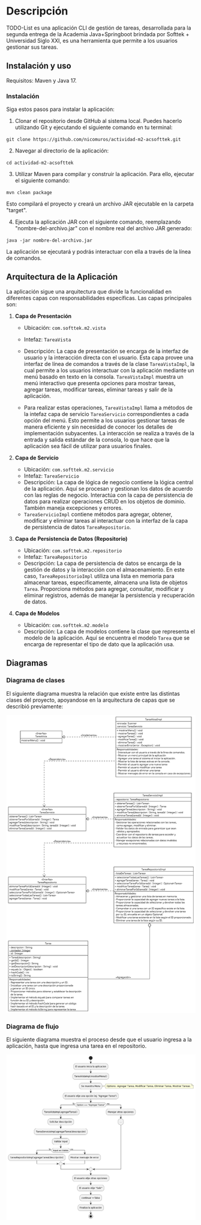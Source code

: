 # Descripción

TODO-List es una aplicación CLI de gestión de tareas, desarrollada para la segunda entrega de la Academia Java+Springboot brindada por Softtek + Universidad Siglo XXI,
es una herramienta que permite a los usuarios gestionar sus tareas. 

## Instalación y uso

Requisitos: Maven y Java 17.

### Instalación
Siga estos pasos para instalar la aplicación:

1. Clonar el repositorio desde GitHub al sistema local. Puedes hacerlo utilizando Git y ejecutando el siguiente comando en tu terminal:

`git clone https://github.com/nicomuros/actividad-m2-acsofttek.git`

2. Navegar al directorio de la aplicación:

`cd actividad-m2-acsofttek`

3. Utilizar Maven para compilar y construir la aplicación. Para ello, ejecutar el siguiente comando:

`mvn clean package`

Esto compilará el proyecto y creará un archivo JAR ejecutable en la carpeta "target".

4. Ejecuta la aplicación JAR con el siguiente comando, reemplazando "nombre-del-archivo.jar" con el nombre real del archivo JAR generado:

`java -jar nombre-del-archivo.jar`

La aplicación se ejecutará y podrás interactuar con ella a través de la línea de comandos.

## Arquitectura de la Aplicación

La aplicación sigue una arquitectura que divide la funcionalidad en diferentes capas con responsabilidades específicas. 
Las capas principales son:

1. **Capa de Presentación**
    - Ubicación: `com.softtek.m2.vista`
    - Intefaz: `TareaVista`
    - Descripción: La capa de presentación se encarga de la interfaz de usuario y la interacción directa con el usuario.
      Esta capa provee una interfaz de línea de comandos a través de la clase `TareaVistaImpl`, la cual permite a los 
      usuarios interactuar con la aplicación mediante un menú basado en texto en la consola. `TareaVistaImpl` muestra un 
      menú interactivo que presenta opciones para mostrar tareas, agregar tareas, modificar tareas, eliminar tareas y 
      salir de la aplicación.

    - Para realizar estas operaciones, `TareaVistaImpl` llama a métodos de la intefaz capa de servicio `TareaServicio` 
      correspondientes a cada opción del menú. Esto permite a los usuarios gestionar tareas de manera eficiente y sin 
      necesidad de conocer los detalles de implementación subyacentes. La interacción se realiza a través de la entrada 
      y salida estándar de la consola, lo que hace que la aplicación sea fácil de utilizar para usuarios finales.


2. **Capa de Servicio**
    - Ubicación: `com.softtek.m2.servicio`
    - Intefaz: `TareaServicio`
    - Descripción: La capa de lógica de negocio contiene la lógica central de la aplicación. 
   Aquí se procesan y gestionan los datos de acuerdo con las reglas de negocio. Interactúa con la capa de persistencia 
   de datos para realizar operaciones CRUD en los objetos de dominio. También maneja excepciones y errores. 
    - `TareaServicioImpl` contiene métodos para agregar, obtener, modificar y eliminar tareas al interactuar con la
   interfaz de la capa de persistencia de datos `TareaRepositorio`.
   


3. **Capa de Persistencia de Datos (Repositorio)**
    - Ubicación: `com.softtek.m2.repositorio`
    - Intefaz: `TareaRepositorio`
    - Descripción: La capa de persistencia de datos se encarga de la gestión de datos y la interacción con el 
   almacenamiento. En este caso, `TareaRepositorioImpl` utiliza una lista en memoria para almacenar tareas, especificamente,
   almacena una lista de objetos `Tarea`. Proporciona métodos para agregar, consultar, 
   modificar y eliminar registros, además de manejar la persistencia y recuperación de datos.


4. **Capa de Modelos**
    - Ubicación: `com.softtek.m2.modelo`
    - Descripción: La capa de modelos contiene la clase que representa el modelo de la aplicación. Aquí se encuentra el
    modelo `Tarea` que se encarga de representar el tipo de dato que la aplicación usa. 

## Diagramas
### Diagrama de clases
El siguiente diagrama muestra la relación que existe entre las distintas clases del proyecto, apoyandose en la arquitectura
de capas que se describió previamente:

![](https://github.com/nicomuros/actividad-m2-acsofttek/blob/main/diagramas/Diagrama%20de%20clases.png?raw=true)
### Diagrama de flujo
El siguiente diagrama muestra el proceso desde que el usuario ingresa a la aplicación, hasta que ingresa una tarea en el
repositorio.

![](https://github.com/nicomuros/actividad-m2-acsofttek/blob/main/diagramas/Diagrama%20de%20flujo%20(agregar%20tarea).png?raw=true)